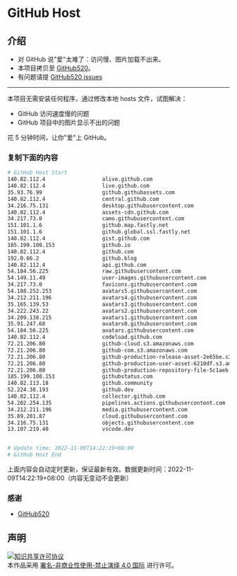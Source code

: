 # GitHub Host
## 介绍
- 对 GitHub 说"爱"太难了：访问慢、图片加载不出来。
- 本项目拷贝至 [GitHub520](https://github.com/521xueweihan/GitHub520)。
- 有问题请提 [GitHub520 issues](https://github.com/521xueweihan/GitHub520/issues/new)

---

本项目无需安装任何程序，通过修改本地 hosts 文件，试图解决：
- GitHub 访问速度慢的问题
- GitHub 项目中的图片显示不出的问题

花 5 分钟时间，让你"爱"上 GitHub。

### 复制下面的内容
```bash
# GitHub Host Start
140.82.112.4                  alive.github.com
140.82.112.4                  live.github.com
35.93.76.99                   github.githubassets.com
140.82.112.4                  central.github.com
34.216.75.131                 desktop.githubusercontent.com
140.82.112.4                  assets-cdn.github.com
34.217.73.0                   camo.githubusercontent.com
151.101.1.6                   github.map.fastly.net
151.101.1.6                   github.global.ssl.fastly.net
140.82.112.4                  gist.github.com
185.199.108.153               github.io
140.82.112.4                  github.com
192.0.66.2                    github.blog
140.82.112.4                  api.github.com
54.184.56.225                 raw.githubusercontent.com
54.149.11.49                  user-images.githubusercontent.com
34.217.73.0                   favicons.githubusercontent.com
54.188.252.253                avatars5.githubusercontent.com
34.212.211.196                avatars4.githubusercontent.com
35.165.139.53                 avatars3.githubusercontent.com
34.222.243.22                 avatars2.githubusercontent.com
34.209.138.215                avatars1.githubusercontent.com
35.91.247.68                  avatars0.githubusercontent.com
54.184.56.225                 avatars.githubusercontent.com
140.82.112.4                  codeload.github.com
72.21.206.80                  github-cloud.s3.amazonaws.com
72.21.206.80                  github-com.s3.amazonaws.com
72.21.206.80                  github-production-release-asset-2e65be.s3.amazonaws.com
72.21.206.80                  github-production-user-asset-6210df.s3.amazonaws.com
72.21.206.80                  github-production-repository-file-5c1aeb.s3.amazonaws.com
185.199.108.153               githubstatus.com
140.82.113.18                 github.community
52.224.38.193                 github.dev
140.82.112.4                  collector.github.com
54.202.254.135                pipelines.actions.githubusercontent.com
34.212.211.196                media.githubusercontent.com
35.89.201.87                  cloud.githubusercontent.com
34.216.75.131                 objects.githubusercontent.com
13.107.219.40                 vscode.dev


# Update time: 2022-11-09T14:22:19+08:00
# GitHub Host End

```
上面内容会自动定时更新，保证最新有效。数据更新时间：2022-11-09T14:22:19+08:00（内容无变动不会更新）

### 感谢

- [GitHub520](https://github.com/521xueweihan/GitHub520)

## 声明
<a rel="license" href="https://creativecommons.org/licenses/by-nc-nd/4.0/deed.zh"><img alt="知识共享许可协议" style="border-width: 0" src="https://licensebuttons.net/l/by-nc-nd/4.0/88x31.png"></a><br>本作品采用 <a rel="license" href="https://creativecommons.org/licenses/by-nc-nd/4.0/deed.zh">署名-非商业性使用-禁止演绎 4.0 国际</a> 进行许可。